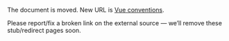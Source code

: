 The document is moved.
New URL is [Vue conventions](../../../library/frontend/conventions-vuejs.md).

Please report/fix a broken link on the external source — we’ll remove these stub/redirect pages soon.
